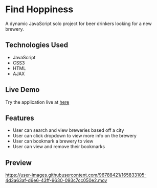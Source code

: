 # Find Hoppiness

A dynamic JavaScript solo project for beer drinkers looking for a new brewery. 

## Technologies Used

- JavaScript
- CSS3
- HTML
- AJAX

## Live Demo

Try the application live at [here](https://yi-jacob.github.io/ajax-project/)

## Features

- User can search and view breweries based off a city
- User can click dropdown to view more info on the brewery
- User can bookmark a brewery to view
- User can view and remove their bookmarks

## Preview

https://user-images.githubusercontent.com/96788421/165833105-4d3a63af-d6e6-43ff-9630-093c7cc050e2.mov

